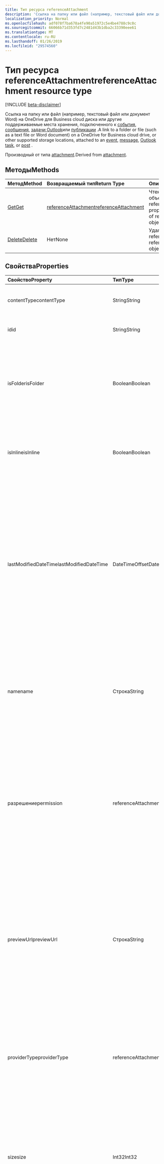 ```yaml
---
title: Тип ресурса referenceAttachment
description: 'Ссылка на папку или файл (например, текстовый файл или документ Word) на OneDrive для бизнеса облачных диска и других местах, поддерживаемые хранилища, подключенного к '
localization_priority: Normal
ms.openlocfilehash: adf078f7ba678a4fe90a51972c5e4be4788c9c0c
ms.sourcegitcommit: 66066b71d353fd7c2481d43b1dba2c33390eee61
ms.translationtype: MT
ms.contentlocale: ru-RU
ms.lasthandoff: 01/26/2019
ms.locfileid: "29574560"
---
```

# <a name="referenceattachment-resource-type"></a><span data-ttu-id="78f0b-103">Тип ресурса referenceAttachment</span><span class="sxs-lookup"><span data-stu-id="78f0b-103">referenceAttachment resource type</span></span>

[!INCLUDE [beta-disclaimer](../../includes/beta-disclaimer.md)]

<span data-ttu-id="78f0b-104">Ссылка на папку или файл (например, текстовый файл или документ Word) на OneDrive для Business cloud диска или другие поддерживаемые места хранения, подключенного к [события](../resources/event.md), [сообщения](../resources/message.md), [задачи Outlook](../resources/outlooktask.md)или [публикации](../resources/post.md) .</span><span class="sxs-lookup"><span data-stu-id="78f0b-104">A link to a folder or file (such as a text file or Word document) on a OneDrive for Business cloud drive, or other supported storage locations, attached to an [event](../resources/event.md), [message](../resources/message.md), [Outlook task](../resources/outlooktask.md), or [post](../resources/post.md) .</span></span>

<span data-ttu-id="78f0b-105">Производный от типа [attachment](attachment.md).</span><span class="sxs-lookup"><span data-stu-id="78f0b-105">Derived from [attachment](attachment.md).</span></span>

## <a name="methods"></a><span data-ttu-id="78f0b-106">Методы</span><span class="sxs-lookup"><span data-stu-id="78f0b-106">Methods</span></span>

| <span data-ttu-id="78f0b-107">Метод</span><span class="sxs-lookup"><span data-stu-id="78f0b-107">Method</span></span>       | <span data-ttu-id="78f0b-108">Возвращаемый тип</span><span class="sxs-lookup"><span data-stu-id="78f0b-108">Return Type</span></span>  |<span data-ttu-id="78f0b-109">Описание</span><span class="sxs-lookup"><span data-stu-id="78f0b-109">Description</span></span>|
|:---------------|:--------|:----------|
|[<span data-ttu-id="78f0b-110">Get</span><span class="sxs-lookup"><span data-stu-id="78f0b-110">Get</span></span>](../api/attachment-get.md) | [<span data-ttu-id="78f0b-111">referenceAttachment</span><span class="sxs-lookup"><span data-stu-id="78f0b-111">referenceAttachment</span></span>](referenceattachment.md) |<span data-ttu-id="78f0b-112">Чтение свойств и связей объекта referenceAttachment.</span><span class="sxs-lookup"><span data-stu-id="78f0b-112">Read properties and relationships of referenceAttachment object.</span></span>|
|[<span data-ttu-id="78f0b-113">Delete</span><span class="sxs-lookup"><span data-stu-id="78f0b-113">Delete</span></span>](../api/attachment-delete.md) | <span data-ttu-id="78f0b-114">Нет</span><span class="sxs-lookup"><span data-stu-id="78f0b-114">None</span></span> |<span data-ttu-id="78f0b-115">Удаление объекта referenceAttachment.</span><span class="sxs-lookup"><span data-stu-id="78f0b-115">Delete referenceAttachment object.</span></span> |

## <a name="properties"></a><span data-ttu-id="78f0b-116">Свойства</span><span class="sxs-lookup"><span data-stu-id="78f0b-116">Properties</span></span>
| <span data-ttu-id="78f0b-117">Свойство</span><span class="sxs-lookup"><span data-stu-id="78f0b-117">Property</span></span>     | <span data-ttu-id="78f0b-118">Тип</span><span class="sxs-lookup"><span data-stu-id="78f0b-118">Type</span></span>   |<span data-ttu-id="78f0b-119">Описание</span><span class="sxs-lookup"><span data-stu-id="78f0b-119">Description</span></span>|
|:---------------|:--------|:----------|
|<span data-ttu-id="78f0b-120">contentType</span><span class="sxs-lookup"><span data-stu-id="78f0b-120">contentType</span></span>|<span data-ttu-id="78f0b-121">String</span><span class="sxs-lookup"><span data-stu-id="78f0b-121">String</span></span>|<span data-ttu-id="78f0b-122">Тип контента этого вложения.</span><span class="sxs-lookup"><span data-stu-id="78f0b-122">The content type of the attachment.</span></span> <span data-ttu-id="78f0b-123">Необязательный параметр.</span><span class="sxs-lookup"><span data-stu-id="78f0b-123">Optional.</span></span>|
|<span data-ttu-id="78f0b-124">id</span><span class="sxs-lookup"><span data-stu-id="78f0b-124">id</span></span>|<span data-ttu-id="78f0b-125">String</span><span class="sxs-lookup"><span data-stu-id="78f0b-125">String</span></span>|<span data-ttu-id="78f0b-p102">Идентификатор вложения.  Только для чтения.</span><span class="sxs-lookup"><span data-stu-id="78f0b-p102">The attachment ID.  Read-only.</span></span>|
|<span data-ttu-id="78f0b-128">isFolder</span><span class="sxs-lookup"><span data-stu-id="78f0b-128">isFolder</span></span>|<span data-ttu-id="78f0b-129">Boolean</span><span class="sxs-lookup"><span data-stu-id="78f0b-129">Boolean</span></span>|<span data-ttu-id="78f0b-130">Указывает, является ли вложение ссылок в папку.</span><span class="sxs-lookup"><span data-stu-id="78f0b-130">Specifies whether the attachment is a link to a folder.</span></span> <span data-ttu-id="78f0b-131">Необходимо установить это значение true, если **sourceUrl** — это ссылка на папку.</span><span class="sxs-lookup"><span data-stu-id="78f0b-131">Must set this to true if **sourceUrl** is a link to a folder.</span></span> <span data-ttu-id="78f0b-132">Необязательный параметр.</span><span class="sxs-lookup"><span data-stu-id="78f0b-132">Optional.</span></span>|
|<span data-ttu-id="78f0b-133">isInline</span><span class="sxs-lookup"><span data-stu-id="78f0b-133">isInline</span></span>|<span data-ttu-id="78f0b-134">Boolean</span><span class="sxs-lookup"><span data-stu-id="78f0b-134">Boolean</span></span>|<span data-ttu-id="78f0b-135">Значение true указывает, что вложение встроено в содержимое объекта.</span><span class="sxs-lookup"><span data-stu-id="78f0b-135">Set to true if the attachment appears inline in the body of the embedding object.</span></span> <span data-ttu-id="78f0b-136">Необязательный параметр.</span><span class="sxs-lookup"><span data-stu-id="78f0b-136">Optional.</span></span>|
|<span data-ttu-id="78f0b-137">lastModifiedDateTime</span><span class="sxs-lookup"><span data-stu-id="78f0b-137">lastModifiedDateTime</span></span>|<span data-ttu-id="78f0b-138">DateTimeOffset</span><span class="sxs-lookup"><span data-stu-id="78f0b-138">DateTimeOffset</span></span>|<span data-ttu-id="78f0b-139">Дата и время последнего изменения вложения.</span><span class="sxs-lookup"><span data-stu-id="78f0b-139">The date and time when the attachment was last modified.</span></span> <span data-ttu-id="78f0b-140">Тип Timestamp представляет сведения о времени и дате с использованием формата ISO 8601 (всегда применяется формат UTC).</span><span class="sxs-lookup"><span data-stu-id="78f0b-140">The Timestamp type represents date and time information using ISO 8601 format and is always in UTC time.</span></span> <span data-ttu-id="78f0b-141">Например, значение полуночи 1 января 2014 г. в формате UTC выглядит так: `'2014-01-01T00:00:00Z'`.</span><span class="sxs-lookup"><span data-stu-id="78f0b-141">For example, midnight UTC on Jan 1, 2014 would look like this: `'2014-01-01T00:00:00Z'`.</span></span> <span data-ttu-id="78f0b-142">Необязательный параметр.</span><span class="sxs-lookup"><span data-stu-id="78f0b-142">Optional.</span></span>|
|<span data-ttu-id="78f0b-143">name</span><span class="sxs-lookup"><span data-stu-id="78f0b-143">name</span></span>|<span data-ttu-id="78f0b-144">Строка</span><span class="sxs-lookup"><span data-stu-id="78f0b-144">String</span></span>|<span data-ttu-id="78f0b-145">Текст, который отображается под значок, обозначающий внедренного вложения.</span><span class="sxs-lookup"><span data-stu-id="78f0b-145">The text that is displayed below the icon representing the embedded attachment.</span></span> <span data-ttu-id="78f0b-146">Она не обязательно должна находиться фактическое имя файла.</span><span class="sxs-lookup"><span data-stu-id="78f0b-146">This does not need to be the actual file name.</span></span> <span data-ttu-id="78f0b-147">Обязательный.</span><span class="sxs-lookup"><span data-stu-id="78f0b-147">Required.</span></span>|
|<span data-ttu-id="78f0b-148">разрешение</span><span class="sxs-lookup"><span data-stu-id="78f0b-148">permission</span></span>|<span data-ttu-id="78f0b-149">referenceAttachmentPermission</span><span class="sxs-lookup"><span data-stu-id="78f0b-149">referenceAttachmentPermission</span></span>|<span data-ttu-id="78f0b-150">Задает разрешения, предоставленные вложения по типу поставщика в **providerType**.</span><span class="sxs-lookup"><span data-stu-id="78f0b-150">Specifies the permissions granted for the attachment by the type of provider in **providerType**.</span></span> <span data-ttu-id="78f0b-151">Возможные значения: `other`, `view`, `edit`, `anonymousView`, `anonymousEdit`, `organizationView`, `organizationEdit`.</span><span class="sxs-lookup"><span data-stu-id="78f0b-151">Possible values are: `other`, `view`, `edit`, `anonymousView`, `anonymousEdit`, `organizationView`, `organizationEdit`.</span></span> <span data-ttu-id="78f0b-152">Необязательный параметр.</span><span class="sxs-lookup"><span data-stu-id="78f0b-152">Optional.</span></span>|
|<span data-ttu-id="78f0b-153">previewUrl</span><span class="sxs-lookup"><span data-stu-id="78f0b-153">previewUrl</span></span>|<span data-ttu-id="78f0b-154">Строка</span><span class="sxs-lookup"><span data-stu-id="78f0b-154">String</span></span>|<span data-ttu-id="78f0b-155">Применяется только вложения ссылку объекта на изображении - URL-адрес для получения изображения для предварительного просмотра.</span><span class="sxs-lookup"><span data-stu-id="78f0b-155">Applies to only a reference attachment of an image - URL to get a preview image.</span></span> <span data-ttu-id="78f0b-156">Используйте **thumbnailUrl** и **previewUrl** только в том случае, когда **sourceUrl** определяет файл изображения.</span><span class="sxs-lookup"><span data-stu-id="78f0b-156">Use **thumbnailUrl** and **previewUrl** only when **sourceUrl** identifies an image file.</span></span> <span data-ttu-id="78f0b-157">Необязательный параметр.</span><span class="sxs-lookup"><span data-stu-id="78f0b-157">Optional.</span></span>|
|<span data-ttu-id="78f0b-158">providerType</span><span class="sxs-lookup"><span data-stu-id="78f0b-158">providerType</span></span>| <span data-ttu-id="78f0b-159">referenceAttachmentProvider</span><span class="sxs-lookup"><span data-stu-id="78f0b-159">referenceAttachmentProvider</span></span> |<span data-ttu-id="78f0b-160">Тип поставщика, который поддерживает вложение в этом contentType.</span><span class="sxs-lookup"><span data-stu-id="78f0b-160">The type of provider that supports an attachment of this contentType.</span></span> <span data-ttu-id="78f0b-161">Возможные значения: `other`, `oneDriveBusiness`, `oneDriveConsumer`, `dropbox`.</span><span class="sxs-lookup"><span data-stu-id="78f0b-161">Possible values are: `other`, `oneDriveBusiness`, `oneDriveConsumer`, `dropbox`.</span></span> <span data-ttu-id="78f0b-162">Необязательный параметр.</span><span class="sxs-lookup"><span data-stu-id="78f0b-162">Optional.</span></span>|
|<span data-ttu-id="78f0b-163">size</span><span class="sxs-lookup"><span data-stu-id="78f0b-163">size</span></span>|<span data-ttu-id="78f0b-164">Int32</span><span class="sxs-lookup"><span data-stu-id="78f0b-164">Int32</span></span>|<span data-ttu-id="78f0b-165">Размер метаданных в байтах, которые хранятся на сообщение для вложения ссылку.</span><span class="sxs-lookup"><span data-stu-id="78f0b-165">The size of the metadata in bytes that is stored on the message for the reference attachment.</span></span> <span data-ttu-id="78f0b-166">Это значение не отображает фактический размер файла.</span><span class="sxs-lookup"><span data-stu-id="78f0b-166">This value does not indicate the size of the actual file.</span></span> <span data-ttu-id="78f0b-167">Необязательный параметр.</span><span class="sxs-lookup"><span data-stu-id="78f0b-167">Optional.</span></span>|
|<span data-ttu-id="78f0b-168">sourceUrl</span><span class="sxs-lookup"><span data-stu-id="78f0b-168">sourceUrl</span></span>|<span data-ttu-id="78f0b-169">Строка</span><span class="sxs-lookup"><span data-stu-id="78f0b-169">String</span></span>|<span data-ttu-id="78f0b-170">URL-адрес для получения содержимого вложения.</span><span class="sxs-lookup"><span data-stu-id="78f0b-170">URL to get the attachment content.</span></span> <span data-ttu-id="78f0b-171">Если это URL-адрес в папку, для папки для правильного отображения в Outlook или Outlook в Интернете, задайте его **isFolder** имеет значение true.</span><span class="sxs-lookup"><span data-stu-id="78f0b-171">If this is a URL to a folder, then for the folder to be displayed correctly in Outlook or Outlook on the web, set **isFolder** to true.</span></span> <span data-ttu-id="78f0b-172">Обязательный.</span><span class="sxs-lookup"><span data-stu-id="78f0b-172">Required.</span></span>|
|<span data-ttu-id="78f0b-173">thumbnailUrl</span><span class="sxs-lookup"><span data-stu-id="78f0b-173">thumbnailUrl</span></span>|<span data-ttu-id="78f0b-174">Строка</span><span class="sxs-lookup"><span data-stu-id="78f0b-174">String</span></span>|<span data-ttu-id="78f0b-175">Применяется только вложения ссылку объекта на изображении - URL-адрес для получения эскизное изображение.</span><span class="sxs-lookup"><span data-stu-id="78f0b-175">Applies to only a reference attachment of an image - URL to get a thumbnail image.</span></span> <span data-ttu-id="78f0b-176">Используйте **thumbnailUrl** и **previewUrl** только в том случае, когда **sourceUrl** определяет файл изображения.</span><span class="sxs-lookup"><span data-stu-id="78f0b-176">Use **thumbnailUrl** and **previewUrl** only when **sourceUrl** identifies an image file.</span></span> <span data-ttu-id="78f0b-177">Необязательный параметр.</span><span class="sxs-lookup"><span data-stu-id="78f0b-177">Optional.</span></span>|

## <a name="relationships"></a><span data-ttu-id="78f0b-178">Связи</span><span class="sxs-lookup"><span data-stu-id="78f0b-178">Relationships</span></span>
<span data-ttu-id="78f0b-179">Нет</span><span class="sxs-lookup"><span data-stu-id="78f0b-179">None</span></span>



## <a name="json-representation"></a><span data-ttu-id="78f0b-180">Представление JSON</span><span class="sxs-lookup"><span data-stu-id="78f0b-180">JSON representation</span></span>

<span data-ttu-id="78f0b-181">Ниже представлено описание ресурса в формате JSON.</span><span class="sxs-lookup"><span data-stu-id="78f0b-181">Here is a JSON representation of the resource</span></span>

<!-- {
  "blockType": "resource",
  "optionalProperties": [

  ],
  "@odata.type": "microsoft.graph.referenceAttachment"
}-->

```json
{
  "contentType": "string",
  "id": "string (identifier)",
  "isFolder": true,
  "isInline": true,
  "lastModifiedDateTime": "String (timestamp)",
  "name": "string",
  "permission": "referenceAttachmentPermission",
  "previewUrl": "string",
  "providerType": "referenceAttachmentProvider",
  "size": 1024,
  "sourceUrl": "string",
  "thumbnailUrl": "string"
}

```

<!-- uuid: 8fcb5dbc-d5aa-4681-8e31-b001d5168d79
2015-10-25 14:57:30 UTC -->
<!--
{
  "type": "#page.annotation",
  "description": "referenceAttachment resource",
  "keywords": "",
  "section": "documentation",
  "tocPath": "",
  "suppressions": [
    "Error: /api-reference/beta/resources/referenceattachment.md:\r\n      Exception processing links.\r\n    System.ArgumentException: Link Definition was null. Link text: !INCLUDE [beta-disclaimer](../../includes/beta-disclaimer.md)\r\n      at ApiDoctor.Validation.DocFile.get_LinkDestinations()\r\n      at ApiDoctor.Validation.DocSet.ValidateLinks(Boolean includeWarnings, String[] relativePathForFiles, IssueLogger issues, Boolean requireFilenameCaseMatch, Boolean printOrphanedFiles)"
  ]
}
-->
